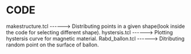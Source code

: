# CODE
makestructure.tcl   ------>    Distributing points in a given shape(look inside the code for selecting different shape).
hystersis.tcl       ------>    Plotting hystersis curve for magnetic material.
Rabd_ballon.tcl     ------>    Ditributing random point on the surface of ballon.
